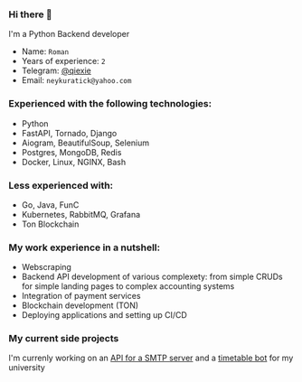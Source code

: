 ### Hi there 👋

I'm a Python Backend developer

- Name: `Roman`
- Years of experience: `2`
- Telegram: [@qiexie](https://t.me/iqiexie)
- Email: `neykuratick@yahoo.com`

### Experienced with the following technologies:

- Python
- FastAPI, Tornado, Django
- Aiogram, BeautifulSoup, Selenium
- Postgres, MongoDB, Redis
- Docker, Linux, NGINX, Bash

### Less experienced with:

- Go, Java, FunC
- Kubernetes, RabbitMQ, Grafana
- Ton Blockchain

### My work experience in a nutshell:

- Webscraping
- Backend API development of various complexety: from simple CRUDs for simple landing pages to complex accounting systems
- Integration of payment services
- Blockchain development (TON)
- Deploying applications and setting up CI/CD

### My current side projects

I'm currenly working on an [API for a SMTP server](https://github.com/Neykuratick/mail_server) and a [timetable bot](https://github.com/Neykuratick/timetablevkbot) for my university
